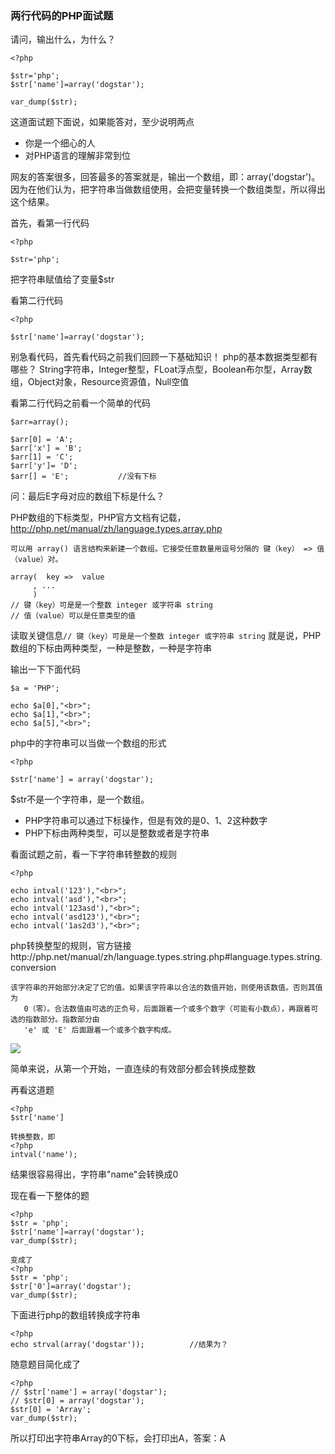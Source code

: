 ### 两行代码的PHP面试题
请问，输出什么，为什么？
~~~
<?php

$str='php';
$str['name']=array('dogstar');

var_dump($str);
~~~

这道面试题下面说，如果能答对，至少说明两点
* 你是一个细心的人
* 对PHP语言的理解非常到位

网友的答案很多，回答最多的答案就是，输出一个数组，即：array('dogstar')。
因为在他们认为，把字符串当做数组使用，会把变量转换一个数组类型，所以得出这个结果。

首先，看第一行代码
~~~
<?php

$str='php';
~~~
把字符串赋值给了变量$str

看第二行代码
~~~
<?php

$str['name']=array('dogstar');
~~~

别急看代码，首先看代码之前我们回顾一下基础知识！
php的基本数据类型都有哪些？
String字符串，Integer整型，FLoat浮点型，Boolean布尔型，Array数组，Object对象，Resource资源值，Null空值

看第二行代码之前看一个简单的代码
~~~
$arr=array();

$arr[0] = 'A';
$arr['x'] = 'B';
$arr[1] = 'C';
$arr['y']= 'D';
$arr[] = 'E';			//没有下标
~~~
问：最后E字母对应的数组下标是什么？

PHP数组的下标类型，PHP官方文档有记载，http://php.net/manual/zh/language.types.array.php
~~~
可以用 array() 语言结构来新建一个数组。它接受任意数量用逗号分隔的 键（key） => 值（value）对。

array(  key =>  value
     , ...
     )
// 键（key）可是是一个整数 integer 或字符串 string
// 值（value）可以是任意类型的值
~~~
读取关键信息`// 键（key）可是是一个整数 integer 或字符串 string`
就是说，PHP数组的下标由两种类型，一种是整数，一种是字符串

输出一下下面代码
~~~
$a = 'PHP';

echo $a[0],"<br>";
echo $a[1],"<br>";
echo $a[5],"<br>";
~~~
php中的字符串可以当做一个数组的形式


~~~
<?php

$str['name'] = array('dogstar');
~~~
$str不是一个字符串，是一个数组。
* PHP字符串可以通过下标操作，但是有效的是0、1、2这种数字
* PHP下标由两种类型，可以是整数或者是字符串


看面试题之前，看一下字符串转整数的规则
~~~
<?php

echo intval('123'),"<br>";
echo intval('asd'),"<br>";
echo intval('123asd'),"<br>";
echo intval('asd123'),"<br>";
echo intval('1as2d3'),"<br>";
~~~

php转换整型的规则，官方链接http://php.net/manual/zh/language.types.string.php#language.types.string.conversion
~~~
该字符串的开始部分决定了它的值。如果该字符串以合法的数值开始，则使用该数值。否则其值为
   0（零）。合法数值由可选的正负号，后面跟着一个或多个数字（可能有小数点），再跟着可选的指数部分。指数部分由
   'e' 或 'E' 后面跟着一个或多个数字构成。
~~~
![](https://static.oschina.net/uploads/space/2017/0930/163239_ucmk_256338.png)

简单来说，从第一个开始，一直连续的有效部分都会转换成整数


再看这道题
~~~
<?php
$str['name']

转换整数，即
<?php
intval('name');
~~~
结果很容易得出，字符串"name"会转换成0

现在看一下整体的题
~~~
<?php
$str = 'php';
$str['name']=array('dogstar');
var_dump($str);

变成了
<?php
$str = 'php';
$str['0']=array('dogstar');
var_dump($str);
~~~

下面进行php的数组转换成字符串
~~~
<?php
echo strval(array('dogstar'));			//结果为？
~~~

随意题目简化成了
~~~
<?php
// $str['name'] = array('dogstar');
// $str[0] = array('dogstar');
$str[0] = 'Array'; 
var_dump($str);
~~~
所以打印出字符串Array的0下标，会打印出A，答案：A